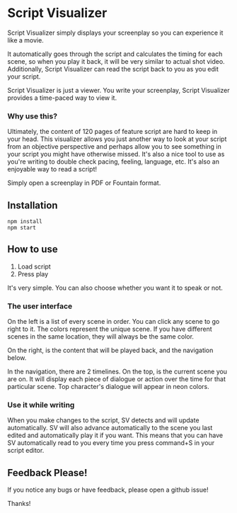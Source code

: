# Script Visualizer

Script Visualizer simply displays your screenplay so you can experience it like a movie.

It automatically goes through the script and calculates the timing for each scene, so when you play it back, it will be very similar to actual shot video. Additionally, Script Visualizer can read the script back to you as you edit your script.

Script Visualizer is just a viewer. You write your screenplay, Script Visualizer provides a time-paced way to view it.

### Why use this?

Ultimately, the content of 120 pages of feature script are hard to keep in your head. This visualizer allows you just another way to look at your script from an objective perspective and perhaps allow you to see something in your script you might have otherwise missed. It's also a nice tool to use as you're writing to double check pacing, feeling, language, etc. It's also an enjoyable way to read a script!

Simply open a screenplay in PDF or Fountain format.

## Installation

```
npm install
npm start
```

## How to use

1. Load script
2. Press play

It's very simple. You can also choose whether you want it to speak or not. 

### The user interface

On the left is a list of every scene in order. You can click any scene to go right to it. The colors represent the unique scene. If you have different scenes in the same location, they will always be the same color.

On the right, is the content that will be played back, and the navigation below.

In the navigation, there are 2 timelines. On the top, is the current scene you are on. It will display each piece of dialogue or action over the time for that particular scene. Top character's dialogue will appear in neon colors.

### Use it while writing

When you make changes to the script, SV detects and will update automatically. SV will also advance automatically to the scene you last edited and automatically play it if you want. This means that you can have SV automatically read to you every time you press command+S in your script editor.

## Feedback Please!

If you notice any bugs or have feedback, please open a github issue!

Thanks!
